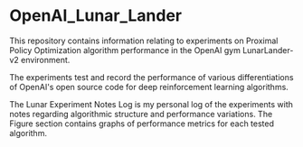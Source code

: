 # OpenAI_Lunar_Lander
This repository contains information relating to experiments on Proximal Policy Optimization algorithm performance in the OpenAI gym LunarLander-v2 environment.
 
The experiments test and record the performance of various differentiations of OpenAI's open source code for deep reinforcement learning algorithms.


The Lunar Experiment Notes Log is my personal log of the experiments with notes regarding algorithmic structure and performance variations.
The Figure section contains graphs of performance metrics for each tested algorithm.
